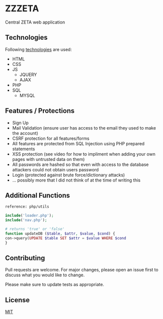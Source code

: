 # ZZZETA
Central ZETA web application

## Technologies

Following [technologies](https://www.geeksforgeeks.org/web-technology/) are used:
+ HTML
+ CSS
+ JS
  + JQUERY
  + AJAX
+ PHP
+ SQL
  + MYSQL

## Features / Protections
+ Sign Up
+ Mail Validation (ensure user has access to the email they used to make the account)
+ CSRF protection for all features/forms
+ All features are protected from SQL Injection using PHP prepared statements
+ XSS protection (see video for how to impliment when adding your own pages with untrusted data on them)
+ All passwords are hashed so that even with access to the database attackers could not obtain users password
+ Login (protected against brute force/dictionary attacks)
+ ... possibly more that I did not think of at the time of writing this

## Additional Functions
```bash
reference: php/utils
```

```php
include('loader.php');
include('nav.php');

# returns 'true' or 'false'
function updateDB ($table, $attr, $value, $cond) {
con->query(UPDATE $table SET $attr = $value WHERE $cond
}
```

## Contributing

Pull requests are welcome. For major changes, please open an issue first
to discuss what you would like to change.

Please make sure to update tests as appropriate.

## License

[MIT](https://de.wikipedia.org/wiki/MIT-Lizenz)
